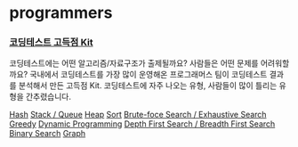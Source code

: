 #  programmers

### [코딩테스트 고득점 Kit](https://programmers.co.kr/learn/challenges)
코딩테스트에는 어떤 알고리즘/자료구조가 출제될까요?
사람들은 어떤 문제를 어려워할까요? 국내에서 코딩테스트를 가장 많이 운영해온 프로그래머스 팀이 코딩테스트 결과를 분석해서 만든 고득점 Kit. 코딩테스트에 자주 나오는 유형, 사람들이 많이 틀리는 유형을 간추렸습니다.

[Hash](https://programmers.co.kr/learn/courses/30/parts/12077)
[Stack / Queue](https://programmers.co.kr/learn/courses/30/parts/12081)
[Heap](https://programmers.co.kr/learn/courses/30/parts/12117)
[Sort](https://programmers.co.kr/learn/courses/30/parts/12198)
[Brute-foce Search / Exhaustive Search](https://programmers.co.kr/learn/courses/30/parts/12230)
[Greedy](https://programmers.co.kr/learn/courses/30/parts/12244)
[Dynamic Programming](https://programmers.co.kr/learn/courses/30/parts/12263)
[Depth First Search / Breadth First Search](https://programmers.co.kr/learn/courses/30/parts/12421)
[Binary Search](https://programmers.co.kr/learn/courses/30/parts/12486)
[Graph](https://programmers.co.kr/learn/courses/30/parts/14393)
